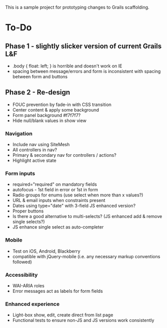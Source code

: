 This is a sample project for prototyping changes to Grails scaffolding.

# To-Do

## Phase 1 - slightly slicker version of current Grails L&F

 * .body { float: left; } is horrible and doesn't work on IE
 * spacing between message/errors and form is inconsistent with spacing between form and buttons

## Phase 2 - Re-design

 * FOUC prevention by fade-in with CSS transition
 * Center content & apply some background
 * Form panel background #f7f7f7?
 * Hide null/blank values in show view

### Navigation

 * Include nav using SiteMesh
 * All controllers in nav?
 * Primary & secondary nav for controllers / actions?
 * Highlight active state

### Form inputs

 * required="required" on mandatory fields
 * autofocus - 1st field in error or 1st in form
 * Radio groups for enums (use select when more than x values?)
 * URL & email inputs when constraints present
 * Dates using type="date" with 3-field JS enhanced version?
 * Proper buttons
 * Is there a good alternative to multi-selects? (JS enhanced add & remove single selects?)
 * JS enhance single select as auto-completer

### Mobile

 * Test on iOS, Android, Blackberry
 * compatible with jQuery-mobile (i.e. any necessary markup conventions followed)

### Accessibility

 * WAI-ARIA roles
 * Error messages act as labels for form fields

### Enhanced experience

 * Light-box show, edit, create direct from list page
 * Functional tests to ensure non-JS and JS versions work consistently